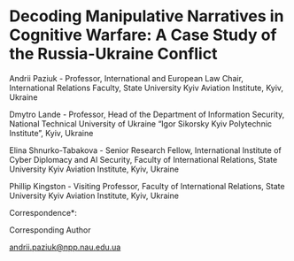 # Decoding Manipulative Narratives in Cognitive Warfare: A Case Study of the Russia-Ukraine Conflict

Andrii Paziuk - Professor, International and European Law Chair, International Relations Faculty, State
University Kyiv Aviation Institute, Kyiv, Ukraine

Dmytro Lande - Professor, Head of the Department of Information Security, National Technical University of
Ukraine “Igor Sikorsky Kyiv Polytechnic Institute”, Kyiv, Ukraine

Elina Shnurko-Tabakova - Senior Research Fellow, International Institute of Cyber Diplomacy and AI Security, Faculty of
International Relations, State University Kyiv Aviation Institute, Kyiv, Ukraine

Phillip Kingston - Visiting Professor, Faculty of International Relations, State University Kyiv Aviation Institute, Kyiv,
Ukraine

Correspondence*:

Corresponding Author

andrii.paziuk@npp.nau.edu.ua
